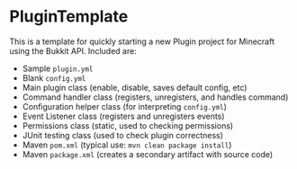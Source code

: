 # PluginTemplate #
This is a template for quickly starting a new Plugin project for Minecraft using the Bukkit API.  Included are:

- Sample `plugin.yml`
- Blank `config.yml`
- Main plugin class (enable, disable, saves default config, etc)
- Command handler class (registers, unregisters, and handles command)
- Configuration helper class (for interpreting `config.yml`)
- Event Listener class (registers and unregisters events)
- Permissions class (static, used to checking permissions)
- JUnit testing class (used to check plugin correctness)
- Maven `pom.xml` (typical use: `mvn clean package install`)
- Maven `package.xml` (creates a secondary artifact with source code)
